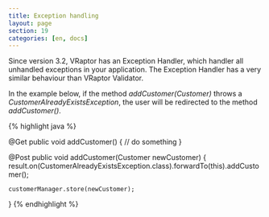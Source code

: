 ```yaml
---
title: Exception handling
layout: page
section: 19
categories: [en, docs]
---
```


Since version 3.2, VRaptor has an Exception Handler, which handler all unhandled exceptions in your application. The Exception Handler has a very similar behaviour than VRaptor Validator.

In the example below, if the method _addCustomer(Customer)_ throws a _CustomerAlreadyExistsException_, the user will be redirected to the method _addCustomer()_.

{% highlight java %}

@Get
public void addCustomer() {
    // do something
}

@Post
public void addCustomer(Customer newCustomer) {
    result.on(CustomerAlreadyExistsException.class).forwardTo(this).addCustomer();

    customerManager.store(newCustomer);
}
{% endhighlight %}
